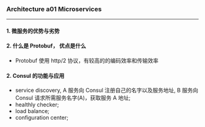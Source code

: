 ### Architecture a01 Microservices
---

#### 1. 微服务的优势与劣势

#### 2. 什么是 Protobuf， 优点是什么
- Protobuf 使用 http/2 协议，有较高的的编码效率和传输效率

#### 2. Consul 的功能与应用
- service discovery, A 服务向 Consul 注册自己的名字以及服务地址, B 服务向 Consul 请求所需服务名字(A)，获取服务 A 地址;
- healthly checker;
- load balance;
- configuration center;
